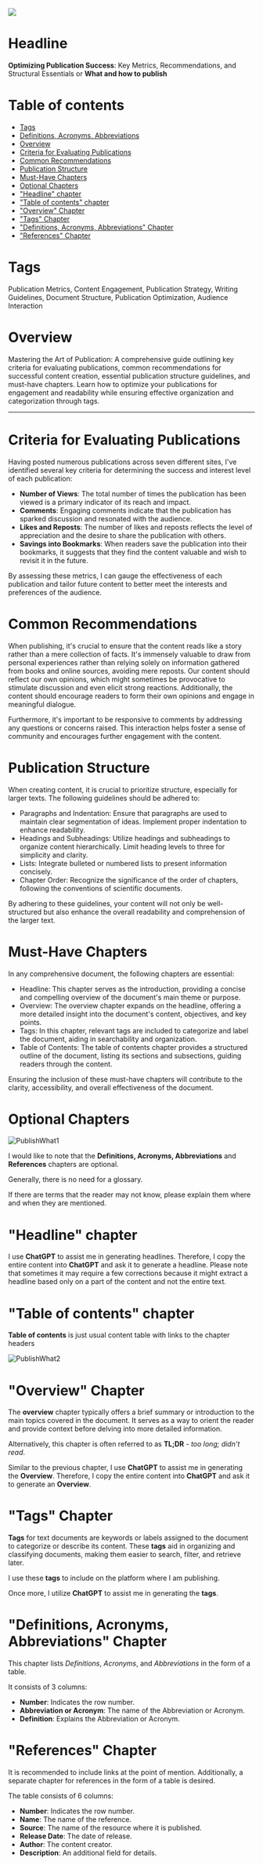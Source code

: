 <img src="https://img.shields.io/badge/Maintained%3F-yes-green.svg"/>

# Headline
**Optimizing Publication Success**: Key Metrics, Recommendations, and Structural Essentials
or 
**What and how to publish** 

# Table of contents
- [Tags](./PublishWhat1.md#tags)
- [Definitions, Acronyms, Abbreviations](./PublishWhat1.md#definitions-acronyms-abbreviations)
- [Overview](./PublishWhat1.md#overview)
- [Criteria for Evaluating Publications](./PublishWhat1.md#criteria-for-evaluating-publications)
- [Common Recommendations](./PublishWhat1.md#common-recommendations)
- [Publication Structure](./PublishWhat1.md#publication-structure)
- [Must-Have Chapters](./PublishWhat1.md#must-have-chapters)
- [Optional Chapters](./PublishWhat1.md#optional-chapters)
- ["Headline" chapter](./PublishWhat1.md#headline-chapter)
- ["Table of contents" chapter](./PublishWhat1.md#table-of-contents-chapter)
- ["Overview" Chapter](./PublishWhat1.md#overview-chapter)
- ["Tags" Chapter](./PublishWhat1.md#tags-chapter)
- ["Definitions, Acronyms, Abbreviations" Chapter](./PublishWhat1.md#definitions-acronyms-abbreviations-chapter)
- ["References" Chapter](./PublishWhat1.md#references-chapter)

# Tags
Publication Metrics, Content Engagement, Publication Strategy, Writing Guidelines, Document Structure, Publication Optimization, Audience Interaction

# Overview
Mastering the Art of Publication: 
A comprehensive guide outlining key criteria for evaluating publications, common recommendations for successful content creation, essential publication structure guidelines, and must-have chapters.
Learn how to optimize your publications for engagement and readability while ensuring effective organization and categorization through tags.

---

# Criteria for Evaluating Publications
Having posted numerous publications across seven different sites, I've identified several key criteria for determining the success and interest level of each publication:

- **Number of Views**: The total number of times the publication has been viewed is a primary indicator of its reach and impact.
- **Comments**: Engaging comments indicate that the publication has sparked discussion and resonated with the audience.
- **Likes and Reposts**: The number of likes and reposts reflects the level of appreciation and the desire to share the publication with others.
- **Savings into Bookmarks**: When readers save the publication into their bookmarks, it suggests that they find the content valuable and wish to revisit it in the future.

By assessing these metrics, I can gauge the effectiveness of each publication and tailor future content to better meet the interests and preferences of the audience.

# Common Recommendations
When publishing, it's crucial to ensure that the content reads like a story rather than a mere collection of facts.
It's immensely valuable to draw from personal experiences rather than relying solely on information gathered from books and online sources, avoiding mere reposts.
Our content should reflect our own opinions, which might sometimes be provocative to stimulate discussion and even elicit strong reactions. 
Additionally, the content should encourage readers to form their own opinions and engage in meaningful dialogue.

Furthermore, it's important to be responsive to comments by addressing any questions or concerns raised.
This interaction helps foster a sense of community and encourages further engagement with the content.

# Publication Structure

When creating content, it is crucial to prioritize structure, especially for larger texts.
The following guidelines should be adhered to:

- Paragraphs and Indentation: Ensure that paragraphs are used to maintain clear segmentation of ideas. Implement proper indentation to enhance readability.
- Headings and Subheadings: Utilize headings and subheadings to organize content hierarchically. Limit heading levels to three for simplicity and clarity.
- Lists: Integrate bulleted or numbered lists to present information concisely.
- Chapter Order: Recognize the significance of the order of chapters, following the conventions of scientific documents.

By adhering to these guidelines, your content will not only be well-structured but also enhance the overall readability and comprehension of the larger text.

# Must-Have Chapters
In any comprehensive document, the following chapters are essential:

- Headline: This chapter serves as the introduction, providing a concise and compelling overview of the document's main theme or purpose.
- Overview: The overview chapter expands on the headline, offering a more detailed insight into the document's content, objectives, and key points.
- Tags: In this chapter, relevant tags are included to categorize and label the document, aiding in searchability and organization.
- Table of Contents: The table of contents chapter provides a structured outline of the document, listing its sections and subsections, guiding readers through the content.

Ensuring the inclusion of these must-have chapters will contribute to the clarity, accessibility, and overall effectiveness of the document.

# Optional Chapters

<img src="./Images/PublishWhat1.png" alt="PublishWhat1" />

I would like to note that the **Definitions, Acronyms, Abbreviations** and **References** chapters are optional.

Generally, there is no need for a glossary.

If there are terms that the reader may not know, please explain them where and when they are mentioned.

# "Headline" chapter
I use **ChatGPT** to assist me in generating headlines.
Therefore, I copy the entire content into **ChatGPT** and ask it to generate a headline.
Please note that sometimes it may require a few corrections because it might extract a headline based only on a part of the content and not the entire text.

# "Table of contents" chapter
**Table of contents** is just usual content table with links to the chapter headers 

<img src="./Images/PublishWhat2.png" alt="PublishWhat2" />

# "Overview" Chapter
The **overview** chapter typically offers a brief summary or introduction to the main topics covered in the document.
It serves as a way to orient the reader and provide context before delving into more detailed information.

Alternatively, this chapter is often referred to as **TL;DR** - *too long; didn't read*.

Similar to the previous chapter, I use **ChatGPT** to assist me in generating the **Overview**. 
Therefore, I copy the entire content into **ChatGPT** and ask it to generate an **Overview**.

# "Tags" Chapter
**Tags** for text documents are keywords or labels assigned to the document to categorize or describe its content.
These **tags** aid in organizing and classifying documents, making them easier to search, filter, and retrieve later.

I use these **tags** to include on the platform where I am publishing.

Once more, I utilize **ChatGPT** to assist me in generating the **tags**.

# "Definitions, Acronyms, Abbreviations" Chapter
This chapter lists *Definitions*, *Acronyms*, and *Abbreviations* in the form of a table.

It consists of 3 columns:

- **Number**: Indicates the row number.
- **Abbreviation or Acronym**: The name of the Abbreviation or Acronym.
- **Definition**: Explains the Abbreviation or Acronym.

# "References" Chapter
It is recommended to include links at the point of mention.
Additionally, a separate chapter for references in the form of a table is desired.

The table consists of 6 columns:

- **Number**: Indicates the row number.
- **Name**: The name of the reference.
- **Source**: The name of the resource where it is published.
- **Release Date**: The date of release.
- **Author**: The content creator.
- **Description**: An additional field for details.
                   